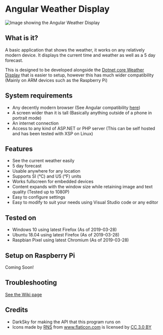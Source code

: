 # Angular Weather Display

![Image showing the Angular Weather Display](https://sites.2haloes.co.uk/images/weatherdisplay_angular.PNG)
## What is it?
A basic application that shows the weather, it works on any relatively modern device. It displays the current time and weather as well as a 5 day forecast. 

This is designed to be developed alongside the [Dotnet core Weather Display](https://github.com/2haloes/Weather-Display-Dotnet-Core) that is easier to setup, however this has much wider compatibility (Mainly on ARM devices such as the Raspberry Pi)

## System requirements
* Any decently modern browser (See Angular compatibility [here](https://angular.io/guide/browser-support))
* A screen wider than it is tall (Basically anything outside of a phone in portrait mode)
* An internet connection
* Access to any kind of ASP.NET or PHP server (This can be self hosted and has been tested with XSP on Linux)

## Features
* See the current weather easily
* 5 day forecast 
* Usable anywhere for any location
* Supports SI (°C) and US (°F) units
* Works fullscreen for embedded devices
* Content expands with the window size while retaining image and text quality (Tested up to 1080P)
* Easy to configure settings
* Easy to modify to suit your needs using Visual Studio code or any editor

## Tested on
* Windows 10 using latest Firefox (As of 2019-03-28)
* Ubuntu 18.04 using latest Firefox (As of 2019-03-28)
* Raspbian Pixel using latest Chromium (As of 2019-03-28)

## Setup on Raspberry Pi
Coming Soon!

## Troubleshooting
[See the Wiki page](https://github.com/2haloes/Angular-Weather-Display/wiki/Troubleshooting)

## Credits
* DarkSky for making the API that this program runs on
* Icons made by <a href="https://www.flaticon.com/authors/rns" title="RNS">RNS</a> from <a href="https://www.flaticon.com/" 		    title="Flaticon">www.flaticon.com</a> is licensed by <a href="http://creativecommons.org/licenses/by/3.0/" 		    title="Creative Commons BY 3.0" target="_blank">CC 3.0 BY</a>
